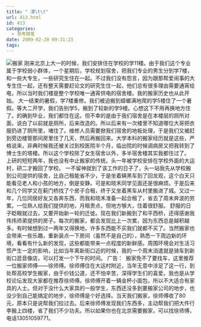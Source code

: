 ```yaml
---
title: " 漂\t\t"
url: 413.html
id: 413
categories:
  - 思考随笔
date: 2009-02-20 09:31:23
tags:
---
```


![搬家](../../../images/2009/02/move.jpg "搬家") 刚来北京上大一的时候，我们安排住在学校的学11楼。由于我们这个专业属于学校弱小群体，一个星期后，学校规划宿舍，把我们专业的男生分到学7楼，和一些大专生，一些研究生住在一起。不过我们没有怨言，因为跟那帮爱闹事的大专生住一起，还有整天需要赶论文的研究生住一起，他们总有很多理由需要通宵给电，所以当时我们楼是整个学校唯一通宵供电的宿舍楼。我的搬家历史也从此开始。 大一结束的暑假，学7楼重修。我们被迫搬到蟑螂满地爬的学5楼住了一个暑假。等大二开学，我们告别学5，搬到了较新的学9楼。心想这下不用再换地方住了。的确到毕业，我们都住在这。但不幸的是由于我们宿舍是在本楼层的厕所对面，说白了以前就是厕所，后来改造的。所以后来有一次楼里不知道哪位大哥把衣服扔进了厕所里，堵住了。维修人员需要掀我们宿舍的地板处理，于是我们又被赶到旁边楼管那间房里住了几天，然后再搬回来。大学本科的搬家经历就是这些，严格说来，非典时候我还被关过到校医院半个月，临出院的时候调病房又把我转到了博士生的塔楼。所以这个学校除了女生宿舍以外，多半宿舍楼其实我都住过了。 上研的短短两年，我也没有中止搬家的传统。头一年被学校安排在学校外面的大运村，研二才搬回了学校。 一不留神就到了该工作的日子了，头一站我先从学校搬到公司提供的宿舍，比自己租能省不少，于是坐着辆黑车到了回龙观，这个白天只能看见老人和小孩的地方，倒是安静。可是和晓禾同学见面还是很麻烦。于是后来和几个同学又在蓟门桥找了个房子合租，终于又坐着黑车从村里搬进了城。又过一年，几位同居好友又各奔东西，而我和晓禾准备一起合租了，省去了周末奔波的劳累。一位熟人给我们提供的地，月租贵点，但地方够大，住着很舒服。 舒服的日子眨眼就过去，又要开始新一轮的迁徙。现在我们新搬到了和平西桥，还得感谢我伟伟师弟提供的房子。每次的搬家，都会发现比上一次累，因为东西总是越积越多。有时候想到过一两年又得换地，许多东西能不买我们就都不买了。当然搬家也会带来一些乐趣，重新装点一下房间（虽然不是自己的），熟悉一下周边新的环境，看看有什么新的发现，这些都能带来一点程度的新鲜感。周围环境会对生活习惯产生一定的影响，比如当年离新街口近的时候，我的一个周末消遣就是骑车到新街口逛音像店，可以打发一个下午的时间。 广告：  搬家免不了要找车，这里推荐一位搬家师傅——徐师傅。徐师傅住在大运村附近，当年无意中涉足了这一行，到处帮高校学生搬家，由于价钱公道，还不怕辛苦，深得学生们的喜爱。我也是从学校论坛发现大家都在推荐徐师傅。徐师傅开着一辆金杯小面包，所以不大适合有家具的人士。但对于没什么大家具的一般学生，东西还没多到要搬家公司的地步，也没少到自己能搞定的地步，徐师傅是个好选择。当天我们搬家，徐师傅收了80元，原本只是说帮我们拉过去。后来徐师傅发现我们东西多，主动帮我们把大件行李搬上四楼，省了我们不少功夫。所以如果你也在北京需要搬家，可以找徐师傅，电话13051059771。